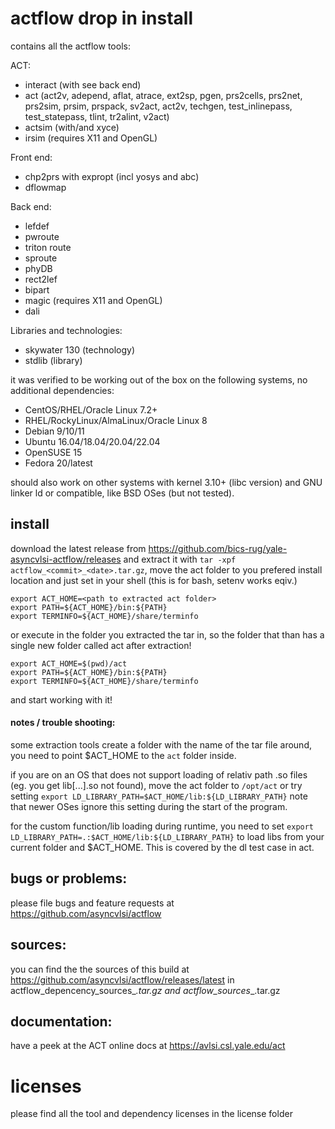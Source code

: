 # actflow drop in install

contains all the actflow tools:

 ACT:
 - interact (with see back end)
 - act (act2v, adepend, aflat, atrace, ext2sp, pgen, prs2cells, prs2net, prs2sim, prsim, prspack, sv2act, act2v, techgen, test\_inlinepass, test\_statepass, tlint, tr2alint, v2act)
 - actsim (with/and xyce)
 - irsim (requires X11 and OpenGL)

 Front end:
 - chp2prs with expropt (incl yosys and abc)
 - dflowmap

 Back end:
 - lefdef
 - pwroute
 - triton route
 - sproute
 - phyDB
 - rect2lef
 - bipart
 - magic (requires X11 and OpenGL)
 - dali

 Libraries and technologies:
 - skywater 130 (technology)
 - stdlib (library)

it was verified to be working out of the box on the following systems, no additional dependencies:
 - CentOS/RHEL/Oracle Linux 7.2+
 - RHEL/RockyLinux/AlmaLinux/Oracle Linux 8
 - Debian 9/10/11
 - Ubuntu 16.04/18.04/20.04/22.04
 - OpenSUSE 15
 - Fedora 20/latest

should also work on other systems with kernel 3.10+ (libc version) and GNU linker ld or compatible, like BSD OSes (but not tested).

## install

download the latest release from https://github.com/bics-rug/yale-asyncvlsi-actflow/releases and extract it with `tar -xpf actflow_<commit>_<date>.tar.gz`, move the act folder to you prefered install location and
just set in your shell (this is for bash, setenv works eqiv.)
```
export ACT_HOME=<path to extracted act folder>
export PATH=${ACT_HOME}/bin:${PATH}
export TERMINFO=${ACT_HOME}/share/terminfo
```
or execute in the folder you extracted the tar in, so the folder that than has a single new folder called act after extraction!
```
export ACT_HOME=$(pwd)/act
export PATH=${ACT_HOME}/bin:${PATH}
export TERMINFO=${ACT_HOME}/share/terminfo
```

and start working with it!

#### notes / trouble shooting: 
some extraction tools create a folder with the name of the tar file around, you need to point $ACT_HOME to the `act` folder inside.

if you are on an OS that does not support loading of relativ path .so files (eg. you get lib[...].so not found), move the act folder to `/opt/act` or try setting `export LD_LIBRARY_PATH=$ACT_HOME/lib:${LD_LIBRARY_PATH}` note that newer OSes ignore this setting during the start of the program.

for the custom function/lib loading during runtime, you need to set `export LD_LIBRARY_PATH=.:$ACT_HOME/lib:${LD_LIBRARY_PATH}` to load libs from your current folder and $ACT_HOME. This is covered by the dl test case in act.
## bugs or problems:

please file bugs and feature requests at https://github.com/asyncvlsi/actflow

## sources:

you can find the the sources of this build at https://github.com/asyncvlsi/actflow/releases/latest
in actflow_depencency_sources_<commit>_<date>.tar.gz and actflow_sources_<commit>_<date>.tar.gz

## documentation:

have a peek at the ACT online docs at https://avlsi.csl.yale.edu/act

# licenses

please find all the tool and dependency licenses in the license folder